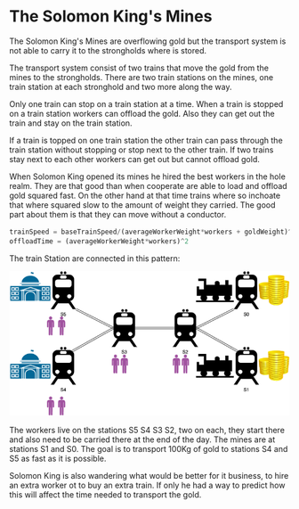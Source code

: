 
# The Solomon King's Mines

The Solomon King's Mines are overflowing gold but the transport system is not able to carry it to the strongholds where is stored.

The transport system consist of two trains that move the gold from the mines to the strongholds.
There are two train stations on the mines, one train station at each stronghold and two more along the way.

Only one train can stop on a train station at a time.
When a train is stopped on a train station workers can offload the gold.
Also they can get out the train and stay on the train station.

If a train is topped on one train station the other train can pass through the train station without stopping or stop next to the other train.
If two trains stay next to each other workers can get out but cannot offload gold.

When Solomon King opened its mines he hired the best workers in the hole realm.
They are that good than when cooperate are able to load and offload gold squared fast.
On the other hand at that time trains where so inchoate that where squared slow to the amount of weight they carried.
The good part about them is that they can move without a conductor.

```js
trainSpeed = baseTrainSpeed/(averageWorkerWeight*workers + goldWeight)^2
offloadTime = (averageWorkerWeight*workers)^2
```

The train Station are connected in this pattern:

![StationPattern](./stationPattern.png)

The workers live on the stations S5 S4 S3 S2, two on each, they start there and also need to be carried there at the end of the day.
The mines are at stations S1 and S0.
The goal is to transport 100Kg of gold to stations S4 and S5 as fast as it is possible.

Solomon King is also wandering what would be better for it business, to hire an extra worker ot to buy an extra train.
If only he had a way to predict how this will affect the time needed to transport the gold.
